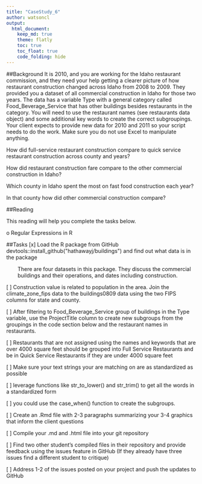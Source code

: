 ```yaml
---
title: "CaseStudy_6"
author: watsoncl 
output: 
  html_document:
    keep_md: true
    theme: flatly
    toc: true
    toc_float: true
    code_folding: hide
---
```




##Background
It is 2010, and you are working for the Idaho restaurant commission, and they need your help getting a clearer picture of how restaurant construction changed across Idaho from 2008 to 2009. They provided you a dataset of all commercial construction in Idaho for those two years. The data has a variable Type with a general category called Food_Beverage_Service that has other buildings besides restaurants in the category. You will need to use the restaurant names (see restaurants data object) and some additional key words to create the correct subgroupings. Your client expects to provide new data for 2010 and 2011 so your script needs to do the work. Make sure you do not use Excel to manipulate anything.

How did full-service restaurant construction compare to quick service restaurant construction across county and years?

How did restaurant construction fare compare to the other commercial construction in Idaho?

Which county in Idaho spent the most on fast food construction each year?

In that county how did other commercial construction compare?

##Reading

This reading will help you complete the tasks below.

o Regular Expressions in R

##Tasks
[x] Load the R package from GitHub devtools::install_github("hathawayj/buildings") and find out what data is in the package



<div style="padding-left:30px;">
There are four datasets in this package. They discuss the commercial buildings and their operations, and dates including construction.
</div>

[ ] Construction value is related to population in the area. Join the climate_zone_fips data to the buildings0809 data using the two FIPS columns for state and county.

[ ] After filtering to Food_Beverage_Service group of buildings in the Type variable, use the ProjectTitle column to create new subgroups from the groupings in the code section below and the restaurant names in restaurants. 

[ ] Restaurants that are not assigned using the names and keywords that are over 4000 square feet should be grouped into Full Service Restaurants and be in Quick Service Restaurants if they are under 4000 square feet

[ ] Make sure your text strings your are matching on are as standardized as possible 

[ ] leverage functions like str_to_lower() and str_trim() to get all the words in a standardized form

[ ] you could use the case_when() function to create the subgroups.

[ ] Create an .Rmd file with 2-3 paragraphs summarizing your 3-4 graphics that inform the client questions

[ ] Compile your .md and .html file into your git repository

[ ] Find two other student’s compiled files in their repository and provide feedback using the issues feature in GitHub (If they already have three issues find a different student to critique)

[ ] Address 1-2 of the issues posted on your project and push the updates to GitHub






